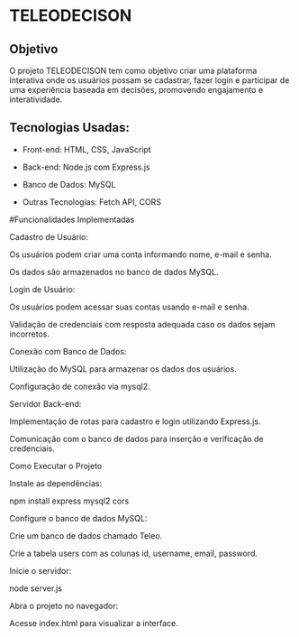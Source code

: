 # TELEODECISON

## Objetivo

O projeto TELEODECISON tem como objetivo criar uma plataforma interativa onde os usuários possam se cadastrar, fazer login e participar de uma experiência baseada em decisões, promovendo engajamento e interatividade.

## Tecnologias Usadas:

+ Front-end: HTML, CSS, JavaScript

+ Back-end: Node.js com Express.js

+ Banco de Dados: MySQL

+ Outras Tecnologias: Fetch API, CORS


#Funcionalidades Implementadas

Cadastro de Usuário:

Os usuários podem criar uma conta informando nome, e-mail e senha.

Os dados são armazenados no banco de dados MySQL.

Login de Usuário:

Os usuários podem acessar suas contas usando e-mail e senha.

Validação de credenciais com resposta adequada caso os dados sejam incorretos.

Conexão com Banco de Dados:

Utilização do MySQL para armazenar os dados dos usuários.

Configuração de conexão via mysql2.

Servidor Back-end:

Implementação de rotas para cadastro e login utilizando Express.js.

Comunicação com o banco de dados para inserção e verificação de credenciais.

Como Executar o Projeto

Instale as dependências:

npm install express mysql2 cors

Configure o banco de dados MySQL:

Crie um banco de dados chamado Teleo.

Crie a tabela users com as colunas id, username, email, password.

Inicie o servidor:

node server.js

Abra o projeto no navegador:

Acesse index.html para visualizar a interface.
